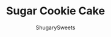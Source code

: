 ---
layout: ../../layouts/MarkdownPostLayout.astro
title: Sugar Cookie Cake
author: ShugarySweets
pubDate: 2021-02-25
description: "This Sugar Cookie Cake has everything you love about your favorite cut out treats, only it&#x27;s baked as one GIANT cookie the size of a cake. M&amp;Ms and peanut butter cups make this cookie cake even better. Perfect for holidays and only 5 ingredients!"
image_url: https://www.shugarysweets.com/wp-content/uploads/2021/03/Sugar-cookie-cake-facebook.jpg
tags: ["Cookies","American"]
calories: 189
protein: 6
carbohydrates: 11
fats: 14
fiber: 2
ingredients: ["1 package Betty Crocker Sugar Cookie Mix","1 Stick (/2 cup) of butter softened","1 Egg","1/2 cup of pastel M&Ms","8 Reese Peanut Butter Egg"]
serves: 12
time: "30 minutes"
prepTime: "5 minutes"
instructions: ["Preheat the oven to 350. Spray the bottom of a 9” pie plate or cast iron skillet.","In a large bowl mix together the cookie mix, softened butter and egg.","Next fold in the M&M’s","Press the dough into a pie plate or cast iron skillet. Press the egg-shaped candies lightly into the dough.","Bake for 25-30 minutes or until the edges are golden brown and the center is set. Cool completely before cutting."]
nutrition: ["189 calories","11 grams carbohydrates","36 milligrams cholesterol","14 grams fat","2 grams fiber","6 grams protein","4 grams saturated fat","147 grams sodium","5 grams sugar","0 grams trans fat","9 grams unsaturated fat"]
---